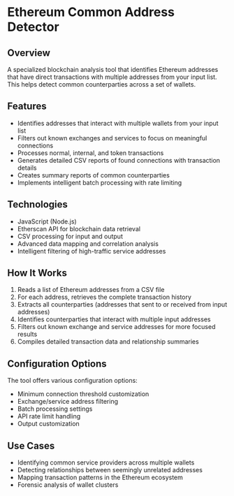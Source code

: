 # Ethereum Common Address Detector

## Overview
A specialized blockchain analysis tool that identifies Ethereum addresses that have direct transactions with multiple addresses from your input list. This helps detect common counterparties across a set of wallets.

## Features
- Identifies addresses that interact with multiple wallets from your input list
- Filters out known exchanges and services to focus on meaningful connections
- Processes normal, internal, and token transactions
- Generates detailed CSV reports of found connections with transaction details
- Creates summary reports of common counterparties
- Implements intelligent batch processing with rate limiting

## Technologies
- JavaScript (Node.js)
- Etherscan API for blockchain data retrieval
- CSV processing for input and output
- Advanced data mapping and correlation analysis
- Intelligent filtering of high-traffic service addresses

## How It Works
1. Reads a list of Ethereum addresses from a CSV file
2. For each address, retrieves the complete transaction history
3. Extracts all counterparties (addresses that sent to or received from input addresses)
4. Identifies counterparties that interact with multiple input addresses
5. Filters out known exchange and service addresses for more focused results
6. Compiles detailed transaction data and relationship summaries

## Configuration Options
The tool offers various configuration options:
- Minimum connection threshold customization
- Exchange/service address filtering
- Batch processing settings
- API rate limit handling
- Output customization

## Use Cases
- Identifying common service providers across multiple wallets
- Detecting relationships between seemingly unrelated addresses
- Mapping transaction patterns in the Ethereum ecosystem
- Forensic analysis of wallet clusters
